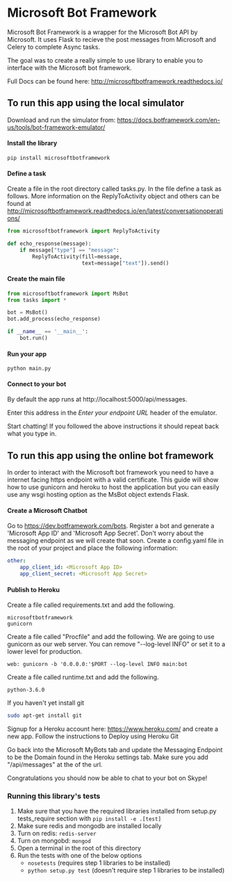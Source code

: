 # Microsoft Bot Framework
Microsoft Bot Framework is a wrapper for the Microsoft Bot API by Microsoft. It uses Flask to recieve the post messages from Microsoft and Celery to complete Async tasks.

The goal was to create a really simple to use library to enable you to interface with the Microsoft bot framework.

Full Docs can be found here: http://microsoftbotframework.readthedocs.io/

## To run this app using the local simulator

Download and run the simulator from: https://docs.botframework.com/en-us/tools/bot-framework-emulator/

#### Install the library
```
pip install microsoftbotframework
```
#### Define a task
Create a file in the root directory called tasks.py. In the file define a task as follows.
More information on the ReplyToActivity object and others can be found at http://microsoftbotframework.readthedocs.io/en/latest/conversationoperations/
``` python
from microsoftbotframework import ReplyToActivity

def echo_response(message):
    if message["type"] == "message":
        ReplyToActivity(fill=message,
                        text=message["text"]).send()
```

#### Create the main file
``` python
from microsoftbotframework import MsBot
from tasks import *

bot = MsBot()
bot.add_process(echo_response)

if __name__ == '__main__':
    bot.run()
```

#### Run your app
```
python main.py
```

#### Connect to your bot
By default the app runs at http://localhost:5000/api/messages.

Enter this address in the *Enter your endpoint URL* header of the emulator.

Start chatting! If you followed the above instructions it should repeat back what you type in.

## To run this app using the online bot framework
In order to interact with the Microsoft bot framework you need to have a internet facing https endpoint with a valid certificate. This guide will show how to use gunicorn and heroku to host the application but you can easily use any wsgi hosting option as the MsBot object extends Flask.

#### Create a Microsoft Chatbot
Go to https://dev.botframework.com/bots. Register a bot and generate a 'Microsoft App ID' and 'Microsoft App Secret'. Don't worry about the messaging endpoint as we will create that soon. Create a config.yaml file in the root of your project and place the following information:
```yaml
other:
    app_client_id: <Microsoft App ID>
    app_client_secret: <Microsoft App Secret>
```
#### Publish to Heroku
Create a file called requirements.txt and add the following.
```
microsoftbotframework
gunicorn
```

Create a file called "Procfile" and add the following. We are going to use gunicorn as our web server. You can remove "--log-level INFO" or set it to a lower level for production.
```
web: gunicorn -b '0.0.0.0:'$PORT --log-level INFO main:bot
```

Create a file called runtime.txt and add the following.
```
python-3.6.0
```

If you haven't yet install git
``` sh
sudo apt-get install git
```

Signup for a Heroku account here: https://www.heroku.com/ and create a new app. Follow the instructions to Deploy using Heroku Git

Go back into the Microsoft MyBots tab and update the Messaging Endpoint to be the Domain found in the Heroku settings tab. Make sure you add "/api/messages" at the of the url.

Congratulations you should now be able to chat to your bot on Skype!

### Running this library's tests
1. Make sure that you have the required libraries installed from setup.py tests_require section with `pip install -e .[test]`
2. Make sure redis and mongodb are installed locally
3. Turn on redis: `redis-server`
4. Turn on mongobd: `mongod`
5. Open a terminal in the root of this directory
6. Run the tests with one of the below options
    - `nosetests` (requires step 1 libraries to be installed)
    - `python setup.py test` (doesn't require step 1 libraries to be installed)
